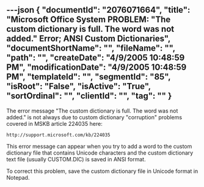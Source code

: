 ---json
{
  "documentId": "2076071664",
  "title": "Microsoft Office System PROBLEM: &quot;The custom dictionary is full. The word was not added.&quot; Error; ANSI Custom Dictionaries",
  "documentShortName": "",
  "fileName": "",
  "path": "",
  "createDate": "4/9/2005 10:48:59 PM",
  "modificationDate": "4/9/2005 10:48:59 PM",
  "templateId": "",
  "segmentId": "85",
  "isRoot": "False",
  "isActive": "True",
  "sortOrdinal": "",
  "clientId": "",
  "tag": ""
}
---

The error message &quot;The custom dictionary is full. The word was not added.&quot; is not always due to custom dictionary &quot;corruption&quot; problems covered in MSKB article 224035 here:

    http://support.microsoft.com/kb/224035

This error message can appear when you try to add a word to the custom dictionary file that contains Unicode characters and the custom dictionary text file (usually CUSTOM.DIC) is saved in ANSI format.

To correct this problem, save the custom dictionary file in Unicode format in Notepad.

